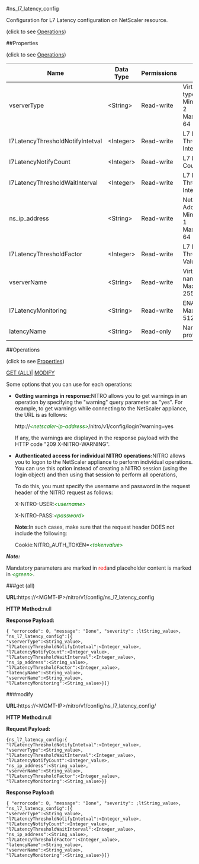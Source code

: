 #ns_l7_latency_config



Configuration for L7 Latency configuration on NetScaler resource.

<span>(click to see [Operations](#operations))</span>



##Properties 

<span>(click to see [Operations](#operations))</span>





<table><thead><tr><th>Name</th><th>Data Type</th><th>Permissions</th><th>Description</th></tr></thead><tbody><tr><td>vserverType</td><td>&lt;String></td><td>Read-write</td><td>Virtual server type(lb/sslvpn/CR).<br>Minimum length = 2<br>Maximum length = 64</td></tr><tr><td>l7LatencyThresholdNotifyIntetval</td><td>&lt;Integer></td><td>Read-write</td><td>L7 Latency Threshold Notify Intetval.</td></tr><tr><td>l7LatencyNotifyCount</td><td>&lt;Integer></td><td>Read-write</td><td>L7 Latency Notify Count.</td></tr><tr><td>l7LatencyThresholdWaitInterval</td><td>&lt;Integer></td><td>Read-write</td><td>L7 Latency Threshold Wait Interval.</td></tr><tr><td>ns_ip_address</td><td>&lt;String></td><td>Read-write</td><td>NetScaler IP Address.<br>Minimum length = 1<br>Maximum length = 64</td></tr><tr><td>l7LatencyThresholdFactor</td><td>&lt;Integer></td><td>Read-write</td><td>L7 Latency Threshold Factor Value.</td></tr><tr><td>vserverName</td><td>&lt;String></td><td>Read-write</td><td>Virtual server name.<br>Maximum length = 255</td></tr><tr><td>l7LatencyMonitoring</td><td>&lt;String></td><td>Read-write</td><td>ENABLE/DISABLE.<br>Maximum length = 512</td></tr><tr><td>latencyName</td><td>&lt;String></td><td>Read-only</td><td>Name of latency profile.</td></tr></tbody></table>

##Operations 

<span>(click to see [Properties](#properties))</span>





[GET (ALL)](#get-all)| [MODIFY](#m)





Some options that you can use for each operations:

<ul><li><p><b>Getting warnings in response:</b>NITRO allows you to get warnings in an operation by specifying the "warning" query parameter as "yes". For example, to get warnings while connecting to the NetScaler appliance, the URL is as follows:</p><p>http://<span style="color:green;font-style:italic;">&lt;netscaler-ip-address&gt;</span>/nitro/v1/config/login?warning=yes</p><p>If any, the warnings are displayed in the response payload with the HTTP code "209 X-NITRO-WARNING".</p></li><li><p><b>Authenticated access for individual NITRO operations:</b>NITRO allows you to logon to the NetScaler appliance to perform individual operations. You can use this option instead of creating a NITRO session (using the login object) and then using that session to perform all operations,</p><p>To do this, you must specify the username and password in the request header of the NITRO request as follows:</p><p>X-NITRO-USER:<span style="color:green;font-style:italic;">&lt;username&gt;</span></p><p>X-NITRO-PASS:<span style="color:green;font-style:italic;">&lt;password&gt;</span></p><p><b>Note:</b>In such cases, make sure that the request header DOES not include the following:</p><p>Cookie:NITRO_AUTH_TOKEN=<span style="color:green;font-style:italic;">&lt;tokenvalue&gt;</span></p></li></ul>







***Note:*** 

Mandatory parameters are marked in <span style="color:#FF0000;">red</span>and placeholder content is marked in <span style="color:green;font-style:italic">&lt;green&gt;</span>.



###get (all)







<b>URL:</b>https://&lt;MGMT-IP&gt;/nitro/v1/config/ns_l7_latency_config

<b>HTTP Method:</b>null

<b>Response Payload: </b>
```
{ "errorcode": 0, "message": "Done", "severity": ;ltString_value>, "ns_l7_latency_config":[{
"vserverType":<String_value>,
"l7LatencyThresholdNotifyIntetval":<Integer_value>,
"l7LatencyNotifyCount":<Integer_value>,
"l7LatencyThresholdWaitInterval":<Integer_value>,
"ns_ip_address":<String_value>,
"l7LatencyThresholdFactor":<Integer_value>,
"latencyName":<String_value>,
"vserverName":<String_value>,
"l7LatencyMonitoring":<String_value>}]}
```







###modify







<b>URL:</b>https://&lt;MGMT-IP&gt;/nitro/v1/config/ns_l7_latency_config/

<b>HTTP Method:</b>null

<b>Request Payload: </b>
```
{ns_l7_latency_config:{
"l7LatencyThresholdNotifyIntetval":<Integer_value>,
"vserverType":<String_value>,
"l7LatencyThresholdWaitInterval":<Integer_value>,
"l7LatencyNotifyCount":<Integer_value>,
"ns_ip_address":<String_value>,
"vserverName":<String_value>,
"l7LatencyThresholdFactor":<Integer_value>,
"l7LatencyMonitoring":<String_value>}}
```

<b>Response Payload: </b>
```
{ "errorcode": 0, "message": "Done", "severity": ;ltString_value>, "ns_l7_latency_config":[{
"vserverType":<String_value>,
"l7LatencyThresholdNotifyIntetval":<Integer_value>,
"l7LatencyNotifyCount":<Integer_value>,
"l7LatencyThresholdWaitInterval":<Integer_value>,
"ns_ip_address":<String_value>,
"l7LatencyThresholdFactor":<Integer_value>,
"latencyName":<String_value>,
"vserverName":<String_value>,
"l7LatencyMonitoring":<String_value>}]}
```







